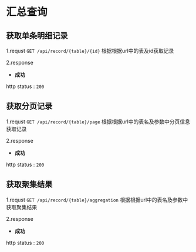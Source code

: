 # 汇总查询
## 获取单条明细记录
1.requst `GET /api/record/{table}/{id}`  根据根据url中的表及id获取记录

2.response   

   * **成功**
    
   http status : `200`
   
## 获取分页记录  
1.requst `GET /api/record/{table}/page`  根据根据url中的表名及参数中分页信息获取记录 

2.response   

   * **成功**
    
   http status : `200`
 
## 获取聚集结果
1.requst `GET /api/record/{table}/aggregation`  根据根据url中的表名及参数中获取聚集结果

2.response   

   * **成功**
    
   http status : `200`
   ```
